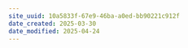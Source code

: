 ```yaml
---
site_uuid: 10a5833f-67e9-46ba-a0ed-bb90221c912f
date_created: 2025-03-30
date_modified: 2025-04-24
---
```


